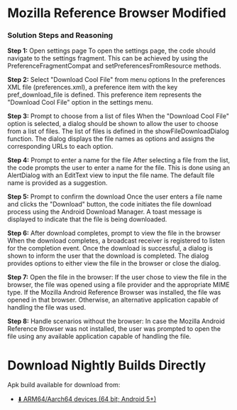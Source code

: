 #  Mozilla Reference Browser Modified 

### Solution Steps and Reasoning

**Step 1:** Open settings page To open the settings page, the code should
            navigate to the settings fragment. This can be achieved by using the
            PreferenceFragmentCompat and setPreferencesFromResource methods.

**Step 2:** Select \"Download Cool File\" from menu options In the
            preferences XML file (preferences.xml), a preference item with the key
            pref_download_file is defined. This preference item represents the
            \"Download Cool File\" option in the settings menu.

**Step 3:** Prompt to choose from a list of files When the \"Download Cool
            File\" option is selected, a dialog should be shown to allow the user to
            choose from a list of files. The list of files is defined in the
            showFileDownloadDialog function. The dialog displays the file names as
            options and assigns the corresponding URLs to each option.

**Step 4:** Prompt to enter a name for the file After selecting a file from
            the list, the code prompts the user to enter a name for the file. This
            is done using an AlertDialog with an EditText view to input the file
            name. The default file name is provided as a suggestion.

**Step 5:** Prompt to confirm the download Once the user enters a file name
            and clicks the \"Download\" button, the code initiates the file download
            process using the Android Download Manager. A toast message is displayed
            to indicate that the file is being downloaded.
            
**Step 6:** After download completes, prompt to view the file in the browser When the download completes, a broadcast receiver is registered to
            listen for the completion event. Once the download is successful, a  dialog is shown to inform the user that the download is completed. The
            dialog provides options to either view the file in the browser or close
            the dialog.
            
**Step 7:** Open the file in the browser: If the user chose to view the file
            in the browser, the file was opened using a file provider and the
            appropriate MIME type. If the Mozilla Android Reference Browser was
            installed, the file was opened in that browser. Otherwise, an
            alternative application capable of handling the file was used.
            
**Step 8:** Handle scenarios without the browser: In case the Mozilla
            Android Reference Browser was not installed, the user was prompted to
            open the file using any available application capable of handling the
            file.


# Download Nightly Builds Directly

Apk build available for download from:

* [⬇️ ARM64/Aarch64 devices (64 bit; Android 5+)](https://bit.ly/3NGz33H)



